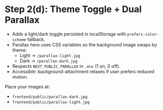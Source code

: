 # Step 2(d): Theme Toggle + Dual Parallax

- Adds a light/dark toggle persisted in localStorage with `prefers-color-scheme` fallback.
- Parallax hero uses CSS variables so the background image swaps by theme:
  - Light → `/parallax-light.jpg`
  - Dark →  `/parallax-dark.jpg`
- Respects `NEXT_PUBLIC_PARALLAX` in `.env` (1 on, 0 off).
- Accessible: background-attachment relaxes if user prefers reduced motion.

Place your images at:
- `frontend/public/parallax-dark.jpg`
- `frontend/public/parallax-light.jpg`

